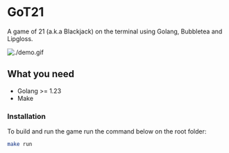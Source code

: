 # GoT21

A game of 21 (a.k.a Blackjack) on the terminal using Golang, Bubbletea and Lipgloss.

![./demo.gif](Demo)

## What you need
- Golang >= 1.23
- Make

### Installation
To build and run the game run the command below on the root folder:
```bash
make run
```

